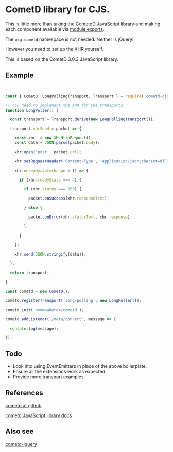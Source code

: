 # CometD library for CJS.

This is little more than taking the [CometdD JavaScript library](https://github.com/cometd/cometd) and making each component available via [module.exports](http://nodejs.org/docs/latest/api/modules.html#modules_module_exports).

The `org.cometd` namespace is not needed. Neither is jQuery!

However you need to set up the XHR yourself.

This is based on the CometD 3.0.3 JavaScript library.

## Example

```javascript


const { CometD, LongPollingTransport, Transport } = require('cometd-cjs').cometd;

// You need to implement the XHR for the transports.
function LongPoller() {

  const transport = Transport.derive(new LongPollingTransport());

  transport.xhrSend = packet => {

    const xhr  = new XMLHttpRequest();
    const data = JSON.parse(packet.body);

    xhr.open('post', packet.url);

    xhr.setRequestHeader('Content-Type', 'application/json;charset=UTF-8');

    xhr.onreadystatechange = () => {

      if (xhr.readyState === 4) {

        if (xhr.status === 200) {

          packet.onSuccess(xhr.responseText);

        } else {

          packet.onError(xhr.statusText, xhr.response);

        }

      }

    };

    xhr.send(JSON.stringify(data));

  };

  return transport;

}

const cometd = new CometD();

cometd.registerTransport('long-polling', new LongPoller());

cometd.init('<somewhere>/cometd');

cometd.addListener('/meta/connect', message => {

  console.log(message);

});

```

## Todo

- Look into using EventEmitters in place of the above boilerplate.
- Ensure all the extensions work as expected.
- Provide more transport examples.

## References

[cometd at github](https://github.com/cometd/cometd)

[cometd JavaScript library docs](http://docs.cometd.org/3/reference/#_javascript)

## Also see

[cometd-jquery](https://github.com/wilmoore/cometd-jquery)
